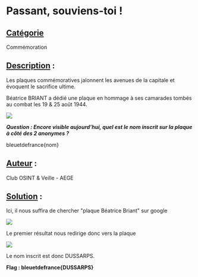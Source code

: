 # **Passant, souviens-toi !**
## <u>**Catégorie**</u>

Commémoration

## <u>**Description**</u> :

Les plaques commémoratives jalonnent les avenues de la capitale et évoquent le sacrifice ultime.

Béatrice BRIANT a dédié une plaque en hommage à ses camarades tombés au combat les 19 & 25 août 1944.

![](./images/plaque.jpg)

***Question : Encore visible aujourd’hui, quel est le nom inscrit sur la plaque à côté des 2 anonymes ?***

bleuetdefrance{nom}

## <u>**Auteur**</u> :

Club OSINT & Veille - AEGE

## <u>**Solution**</u> :

Ici, il nous suffira de chercher "plaque Béatrice Briant" sur google

![](./images/plaque.png)

Le premier résultat nous redirige donc vers la plaque

![](./images/zoom.jpg)

Le nom inscrit est donc DUSSARPS.

**Flag : bleuetdefrance{DUSSARPS}**